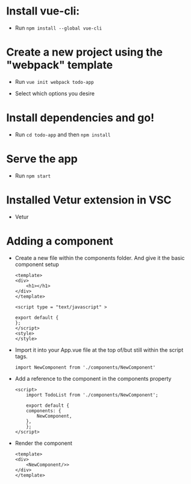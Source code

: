 

# Install vue-cli: 

* Run `npm install --global vue-cli`


# Create a new project using the "webpack" template

* Run `vue init webpack todo-app`

* Select which options you desire


# Install dependencies and go!

* Run `cd todo-app` and then `npm install`


# Serve the app

* Run `npm start`


# Installed Vetur extension in VSC

* Vetur

# Adding a component

* Create a new file within the components folder. And give it the basic component setup

    ```
    <template>
    <div>
        <h1></h1>
    </div>
    </template>

    <script type = "text/javascript" >

    export default {
    };
    </script>
    <style>
    </style>
    ```

* Import it into your App.vue file at the top of/but still within the script tags. 

    ```
    import NewComponent from './components/NewComponent'  
    ```

* Add a reference to the component in the components property
    
    ```
    <script>
        import TodoList from './components/NewComponent';

        export default {
        components: {
            NewComponent,
        },
        };
    </script>

    ```

* Render the component 

    ```
    <template>
    <div>
        <NewComponent/>>
    </div>
    </template>
    ```